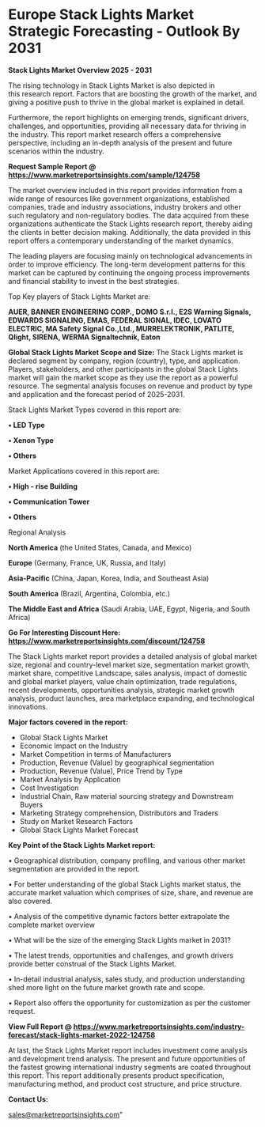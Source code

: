 # Europe Stack Lights Market Strategic Forecasting - Outlook By 2031

<Strong> Stack Lights Market Overview 2025 - 2031</strong>

The rising technology in Stack Lights Market is also depicted in this research report. Factors that are boosting the growth of the market, and giving a positive push to thrive in the global market is explained in detail.

Furthermore, the report highlights on emerging trends, significant drivers, challenges, and opportunities, providing all necessary data for thriving in the industry. This report market research offers a comprehensive perspective, including an in-depth analysis of the present and future scenarios within the industry.

<strong>Request Sample Report @ <a href=https://www.marketreportsinsights.com/sample/124758>https://www.marketreportsinsights.com/sample/124758</a></strong>

The market overview included in this report provides information from a wide range of resources like government organizations, established companies, trade and industry associations, industry brokers and other such regulatory and non-regulatory bodies. The data acquired from these organizations authenticate the Stack Lights research report, thereby aiding the clients in better decision making. Additionally, the data provided in this report offers a contemporary understanding of the market dynamics.

The leading players are focusing mainly on technological advancements in order to improve efficiency. The long-term development patterns for this market can be captured by continuing the ongoing process improvements and financial stability to invest in the best strategies.

Top Key players of Stack Lights Market are:

<strong>AUER, BANNER ENGINEERING CORP., DOMO S.r.l., E2S Warning Signals, EDWARDS SIGNALING, EMAS, FEDERAL SIGNAL, IDEC, LOVATO ELECTRIC, MA Safety Signal Co.,Ltd., MURRELEKTRONIK, PATLITE, Qlight, SIRENA, WERMA Signaltechnik, Eaton</strong>

<strong><b>Global Stack Lights Market Scope and Size:</b></strong>
The Stack Lights market is declared segment by company, region (country), type, and application. Players, stakeholders, and other participants in the global Stack Lights market will gain the market scope as they use the report as a powerful resource. The segmental analysis focuses on revenue and product by type and application and the forecast period of 2025-2031.

Stack Lights Market Types covered in this report are:

<strong>• LED Type

• Xenon Type

• Others</strong>

Market Applications covered in this report are:

<strong>• High - rise Building

• Communication Tower

• Others</strong> 

Regional Analysis

<strong>North America</strong> (the United States, Canada, and Mexico)

<strong>Europe</strong> (Germany, France, UK, Russia, and Italy)

<strong>Asia-Pacific</strong> (China, Japan, Korea, India, and Southeast Asia)

<strong>South America</strong> (Brazil, Argentina, Colombia, etc.)

<strong>The Middle East and Africa</strong> (Saudi Arabia, UAE, Egypt, Nigeria, and South Africa)

<strong>Go For Interesting Discount Here: <a href=https://www.marketreportsinsights.com/discount/124758>https://www.marketreportsinsights.com/discount/124758</a></strong>

The Stack Lights market report provides a detailed analysis of global market size, regional and country-level market size, segmentation market growth, market share, competitive Landscape, sales analysis, impact of domestic and global market players, value chain optimization, trade regulations, recent developments, opportunities analysis, strategic market growth analysis, product launches, area marketplace expanding, and technological innovations.

<strong><b>Major factors covered in the report:</b></strong>
<ul>
  <li>Global Stack Lights Market </li>
  <li>Economic Impact on the Industry</li>
  <li>Market Competition in terms of Manufacturers</li>
  <li>Production, Revenue (Value) by geographical segmentation</li>
  <li>Production, Revenue (Value), Price Trend by Type</li>
  <li>Market Analysis by Application</li>
  <li>Cost Investigation</li>
  <li>Industrial Chain, Raw material sourcing strategy and Downstream Buyers</li>
  <li>Marketing Strategy comprehension, Distributors and Traders</li>
  <li>Study on Market Research Factors</li>
  <li>Global Stack Lights Market Forecast</li>
</ul>

<strong><b>Key Point of the Stack Lights Market report:</b></strong>

• Geographical distribution, company profiling, and various other market segmentation are provided in the report.

• For better understanding of the global Stack Lights market status, the accurate market valuation which comprises of size, share, and revenue are also covered.

• Analysis of the competitive dynamic factors better extrapolate the complete market overview

• What will be the size of the emerging Stack Lights market in 2031?

• The latest trends, opportunities and challenges, and growth drivers provide better construal of the Stack Lights Market.

• In-detail industrial analysis, sales study, and production understanding shed more light on the future market growth rate and scope.

• Report also offers the opportunity for customization as per the customer request.

<strong><b>View Full Report @ <a href=https://www.marketreportsinsights.com/industry-forecast/stack-lights-market-2022-124758>https://www.marketreportsinsights.com/industry-forecast/stack-lights-market-2022-124758</a></b></strong>


At last, the Stack Lights Market report includes investment come analysis and development trend analysis. The present and future opportunities of the fastest growing international industry segments are coated throughout this report. This report additionally presents product specification, manufacturing method, and product cost structure, and price structure.

<strong>Contact Us:</strong>

sales@marketreportsinsights.com"

